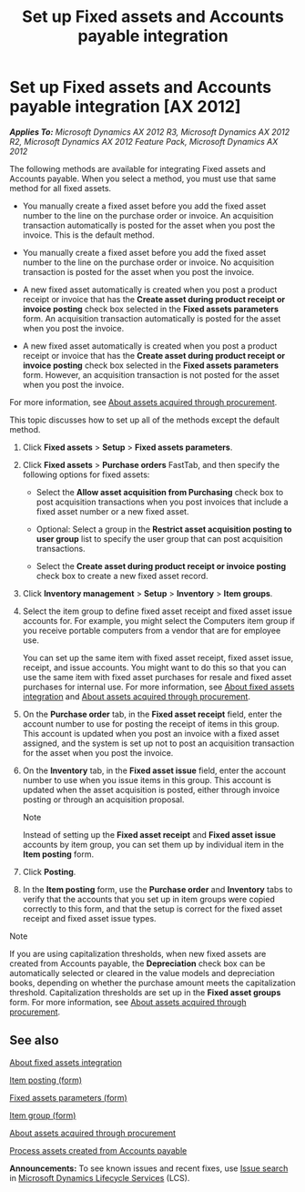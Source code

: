 ﻿---
title: Set up Fixed assets and Accounts payable integration
TOCTitle: Set up Fixed assets and Accounts payable integration
ms:assetid: f7b9764b-275f-4a33-a55f-f931db49c664
ms:mtpsurl: https://technet.microsoft.com/en-us/library/Gg243296(v=AX.60)
ms:contentKeyID: 36060041
ms.date: 04/18/2014
mtps_version: v=AX.60
f1_keywords:
- accounts payable and FA
- accounts payable integration
- AP and FA
- accounts payable and fixed assets
- AP and fixed assets
- fixed assets and AP
- fixed assets and accounts payable
- FA and accounts payable
- fixed asset integration
- FA and AP
---

# Set up Fixed assets and Accounts payable integration [AX 2012]


_**Applies To:** Microsoft Dynamics AX 2012 R3, Microsoft Dynamics AX 2012 R2, Microsoft Dynamics AX 2012 Feature Pack, Microsoft Dynamics AX 2012_

The following methods are available for integrating Fixed assets and Accounts payable. When you select a method, you must use that same method for all fixed assets.

  - You manually create a fixed asset before you add the fixed asset number to the line on the purchase order or invoice. An acquisition transaction automatically is posted for the asset when you post the invoice. This is the default method.

  - You manually create a fixed asset before you add the fixed asset number to the line on the purchase order or invoice. No acquisition transaction is posted for the asset when you post the invoice.

  - A new fixed asset automatically is created when you post a product receipt or invoice that has the **Create asset during product receipt or invoice posting** check box selected in the **Fixed assets parameters** form. An acquisition transaction automatically is posted for the asset when you post the invoice.

  - A new fixed asset automatically is created when you post a product receipt or invoice that has the **Create asset during product receipt or invoice posting** check box selected in the **Fixed assets parameters** form. However, an acquisition transaction is not posted for the asset when you post the invoice.

For more information, see [About assets acquired through procurement](about-assets-acquired-through-procurement.md).

This topic discusses how to set up all of the methods except the default method.

1.  Click **Fixed assets** \> **Setup** \> **Fixed assets parameters**.

2.  Click **Fixed assets** \> **Purchase orders** FastTab, and then specify the following options for fixed assets:
    
      - Select the **Allow asset acquisition from Purchasing** check box to post acquisition transactions when you post invoices that include a fixed asset number or a new fixed asset.
    
      - Optional: Select a group in the **Restrict asset acquisition posting to user group** list to specify the user group that can post acquisition transactions.
    
      - Select the **Create asset during product receipt or invoice posting** check box to create a new fixed asset record.

3.  Click **Inventory management** \> **Setup** \> **Inventory** \> **Item groups**.

4.  Select the item group to define fixed asset receipt and fixed asset issue accounts for. For example, you might select the Computers item group if you receive portable computers from a vendor that are for employee use.
    
    You can set up the same item with fixed asset receipt, fixed asset issue, receipt, and issue accounts. You might want to do this so that you can use the same item with fixed asset purchases for resale and fixed asset purchases for internal use. For more information, see [About fixed assets integration](about-fixed-assets-integration.md) and [About assets acquired through procurement](about-assets-acquired-through-procurement.md).

5.  On the **Purchase order** tab, in the **Fixed asset receipt** field, enter the account number to use for posting the receipt of items in this group. This account is updated when you post an invoice with a fixed asset assigned, and the system is set up not to post an acquisition transaction for the asset when you post the invoice.

6.  On the **Inventory** tab, in the **Fixed asset issue** field, enter the account number to use when you issue items in this group. This account is updated when the asset acquisition is posted, either through invoice posting or through an acquisition proposal.
    

    > [!NOTE]
    > <P>Instead of setting up the <STRONG>Fixed asset receipt</STRONG> and <STRONG>Fixed asset issue</STRONG> accounts by item group, you can set them up by individual item in the <STRONG>Item posting</STRONG> form.</P>



7.  Click **Posting**.

8.  In the **Item posting** form, use the **Purchase order** and **Inventory** tabs to verify that the accounts that you set up in item groups were copied correctly to this form, and that the setup is correct for the fixed asset receipt and fixed asset issue types.


> [!NOTE]
> <P>If you are using capitalization thresholds, when new fixed assets are created from Accounts payable, the <STRONG>Depreciation</STRONG> check box can be automatically selected or cleared in the value models and depreciation books, depending on whether the purchase amount meets the capitalization threshold. Capitalization thresholds are set up in the <STRONG>Fixed asset groups</STRONG> form. For more information, see <A href="about-assets-acquired-through-procurement.md">About assets acquired through procurement</A>.</P>



## See also

[About fixed assets integration](about-fixed-assets-integration.md)

[Item posting (form)](https://technet.microsoft.com/en-us/library/aa589971\(v=ax.60\))

[Fixed assets parameters (form)](https://technet.microsoft.com/en-us/library/hh242490\(v=ax.60\))

[Item group (form)](https://technet.microsoft.com/en-us/library/aa575515\(v=ax.60\))

[About assets acquired through procurement](about-assets-acquired-through-procurement.md)

[Process assets created from Accounts payable](process-assets-created-from-accounts-payable.md)

  
**Announcements:** To see known issues and recent fixes, use [Issue search](http://go.microsoft.com/fwlink/?linkid=389258) in [Microsoft Dynamics Lifecycle Services](http://go.microsoft.com/fwlink/?linkid=306505) (LCS).


